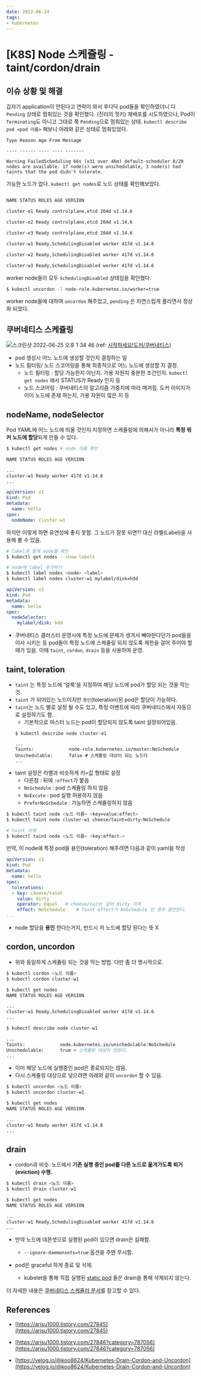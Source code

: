 ```yaml
---
date: 2022-06-24
tags: 
- kubernetes
---
```


# [K8S] Node 스케쥴링 - taint/cordon/drain

## 이슈 상황 및 해결
 
갑자기 application이 안된다고 연락이 와서 후다닥 pod들을 확인하였더니 다 `Pending` 상태로 멈춰있는 것을 확인했다. (진리의 껏키) 재배포를 시도하였으나, Pod이 `Terminating`도 아니고 그대로 쭉 `Pending`으로 멈춰있는 상태. `kubectl describe pod <pod 이름>` 해보니 아래와 같은 상태로 멈춰있었다.

```
Type Reason Age From Message

---- ------ ---- ---- -------

Warning FailedScheduling 66s (x31 over 46m) default-scheduler 0/20 nodes are available: 17 node(s) were unschedulable, 3 node(s) had taints that the pod didn't tolerate.
```

가능한 노드가 없다. `kubectl get nodes`로 노드 상태를 확인해보았다.

```sh

NAME STATUS ROLES AGE VERSION

cluster-e1 Ready controlplane,etcd 204d v1.14.6

cluster-e2 Ready controlplane,etcd 204d v1.14.6

cluster-e3 Ready controlplane,etcd 204d v1.14.6

cluster-w1 Ready,SchedulingDisabled worker 417d v1.14.6

cluster-w2 Ready,SchedulingDisabled worker 417d v1.14.6

cluster-w3 Ready,SchedulingDisabled worker 417d v1.14.6

```

worker node들이 모두 `SchedulingDisabled` 상태임을 확인했다.

```sh
$ kubectl uncordon -l node-role.kubernetes.io/worker=true
```

worker node들에 대하여 `uncordon` 해주었고, `pending` 은 자연스럽게 풀리면서 정상화 되었다.

## 쿠버네티스 스케쥴링 

![스크린샷 2022-06-25 오후 1 34 46](https://user-images.githubusercontent.com/2231510/175758120-7027210d-1435-47a6-a681-d2fb56889513.png)
(ref: [시작하세요!도커/쿠버네티스](http://www.yes24.com/Product/Goods/93765519))

- pod 생성시 어느 노드에 생성할 것인지 결정하는 일
- 노드 필터링/ 노드 스코어링을 통해 최종적으로 어느 노드에 생성할 지 결정. 
  - 노드 필터링 : 할당 가능한지 아닌지. 가용 자원지 충분한 조건인지. `kubectl get nodes` 에서 STATUS가 Ready 인지 등 
  - 노드 스코어링 : 쿠버네티스의 알고리즘 가중치에 따라 매겨짐. 도커 이미지가 이미 노드에 존재 하는지, 가용 자원이 많은 지 등 

## nodeName, nodeSelector

Pod YAML에 어느 노드에 띄울 것인지 지정하면 스케쥴링에 의해서가 아니라 **특정 워커 노드에 할당**되게 만들 수 있다. 

```sh
$ kubectl get nodes # node 이름 확인

NAME STATUS ROLES AGE VERSION

...
cluster-w1 Ready worker 417d v1.14.6
...

```

```yaml
apiVersion: v1
kind: Pod
metadata:
  name: hello
spec:
  nodeName: cluster-w1
```

하지만 이렇게 하면 유연성에 좋지 못함. 그 노드가 잘못 되면?! 대신 라벨(Label)을 사용해 볼 수 있음.

```sh
# label과 함께 node들 확인
$ kubectl get nodes --show-labels

# node에 label 추가하기 
$ kubectl label nodes <node> <label>
$ kubectl label nodes cluster-w1 mylabel/disk=hdd
```

```yaml
apiVersion: v1
kind: Pod
metadata:
  name: hello
spec:
  nodeSelector: 
    mylabel/disk: hdd
```

- 쿠버네티스 클러스터 운영시에 특정 노드에 문제가 생겨서 빼야한다던가 pod들을 이사 시키는 등 pod들이 특정 노드에 스케쥴링 되지 않도록 제한을 걸어 주어야 할 때가 있음. 이때 `taint`, `cordon`, `drain` 등을 사용하여 운영.

## taint, toleration

- `taint` 는 특정 노드에 '얼룩'을 지정하여 해당 노드에 pod가 할당 되는 것을 막는 것. 
- `taint` 가 되어있는 노드이지만 `용인`(toleration)된 pod은 할당이 가능하다. 
- `taint`는 노드 별로 설정 될 수도 있고, 특정 이벤트에 따라 쿠버네티스에서 자동으로 설정하기도 함.
  - 기본적으로 마스터 노드는 pod이 할당되지 않도록 taint 설정되어있음.
  ```
  $ kubectl describe node cluster-e1 
  
  ...
  Taints:             node-role.kubernetes.io/master:NoSchedule
  Unschedulable:      false # 스케쥴링 대상이 되는 노드다
  ...

  ```
- taint 설정은 라벨과 비슷하게 키=값 형태로 설정
  - 다른점 : 뒤에 `:effect`가 붙음
  - `NoSchedule` : pod 스케쥴링 하지 않음
  - `NoExcute` : pod 실행 허용하지 않음
  - `PreferNoSchedule` : 가능하면 스케쥴링하지 않음 

```sh 
$ kubectl taint node <노드 이름> <key=value:effect>
$ kubectl taint node cluster-w1 cheese/taint=dirty:NoSchedule

# taint 삭제 
$ kubectl taint node <노드 이름> <key:effect->
```

만약, 이 node에 특정 pod을 용인(toleration) 해주려면 다음과 같이 yaml을 작성

```yaml
apiVersion: v1
kind: Pod
metadata:
  name: hello
spec:
  tolerations: 
  - key: cheese/taint
    value: dirty
    operator: Equal   # cheese/taint 값이 dirty 이며
    effect: NoSchedule    # Taint effect가 NoSchedule 인 경우 용인한다.   
...

```
- node 할당을 **용인** 한다는거지, 반드시 저 노드에 할당 된다는 뜻 X  

## cordon, uncordon

- 위와 동일하게 스케쥴링 되는 것을 막는 방법. 다만 좀 더 명시적으로. 


```sh
$ kubectl cordon <노드 이름>
$ kubectl cordon cluster-w1

$ kubectl get nodes
NAME STATUS ROLES AGE VERSION

...
cluster-w1 Ready,SchedulingDisabled worker 417d v1.14.6
...

$ kubectl describe node cluster-w1

...
Taints:             node.kubernetes.io/unschedulable:NoSchedule
Unschedulable:      true # 스케쥴링 대상이 안된다. 
...

```

- 이미 해당 노드에 실행중인 pod은 종료되지는 않음. 
- 다시 스케쥴링 대상으로 넣으려면 아래와 같이 `uncordon` 할 수 있음. 

```sh
$ kubectl uncordon <노드 이름>
$ kubectl uncordon cluster-w1

$ kubectl get nodes
NAME STATUS ROLES AGE VERSION

...
cluster-w1 Ready worker 417d v1.14.6
...
```

## drain

- cordon과 비슷. 노드에서 **기존 실행 중인 pod를 다른 노드로 옮겨가도록 퇴거(eviction) 수행.**
  
```sh
$ kubectl drain <노드 이름>
$ kubectl drain cluster-w1

$ kubectl get nodes
NAME STATUS ROLES AGE VERSION

...
cluster-w1 Ready,SchedulingDisabled worker 417d v1.14.6
...

```

- 만약 노드에 데몬셋으로 실행된 pod이 있으면 drain은 실패함. 
  - `--ignore-daemonsets=true` 옵션을 주면 무시함. 

- pod은 graceful 하게 종료 및 삭제.
  - kubelet을 통해 직접 실행된 [static pod](https://kubernetes.io/ko/docs/tasks/configure-pod-container/static-pod/) 들은 drain을 통해 삭제되지 않는다. 

더 자세한 내용은 [쿠버네티스 스케쥴러 문서](https://kubernetes.io/ko/docs/concepts/scheduling-eviction/kube-scheduler/)를 참고할 수 있다.
  

## References

- [https://arisu1000.tistory.com/27845](https://arisu1000.tistory.com/27845)

- [https://arisu1000.tistory.com/27846?category=787056](https://arisu1000.tistory.com/27846?category=787056)

- [https://velog.io/@koo8624/Kubernetes-Drain-Cordon-and-Uncordon](https://velog.io/@koo8624/Kubernetes-Drain-Cordon-and-Uncordon)